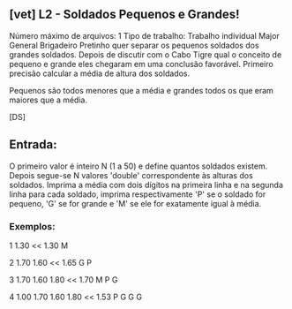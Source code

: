 ## [vet] L2 - Soldados Pequenos e Grandes!
 Número máximo de arquivos: 1
Tipo de trabalho:  Trabalho individual
Major General Brigadeiro Pretinho quer separar os pequenos soldados dos grandes soldados. Depois de discutir com o Cabo Tigre qual o conceito de pequeno e grande eles chegaram em uma conclusão favorável. Primeiro precisão calcular a média de altura dos soldados.

Pequenos são todos menores que a média e grandes todos os que eram maiores que a média.

[DS]

## Entrada:
O primeiro valor é inteiro N (1 a 50) e define quantos soldados existem. Depois segue-se N valores 'double' correspondente às alturas dos soldados. Imprima a média com dois dígitos na primeira linha e na segunda linha para cada soldado, imprima respectivamente 'P' se o soldado for pequeno, 'G' se for grande e 'M' se ele for exatamente igual à média.

### Exemplos:

>>
1 1.30
<<
1.30
M

>>
2 1.70 1.60
<<
1.65
G P

>>
3 1.70 1.60 1.80
<<
1.70
M P G

>>
4 1.00 1.70 1.60 1.80
<<
1.53
P G G G